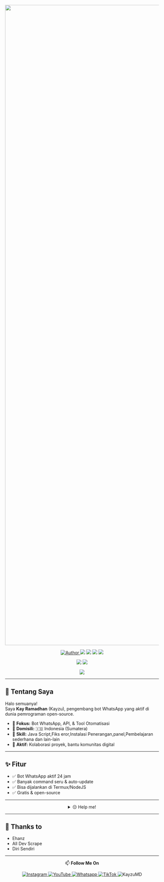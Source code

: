 <p align="center">
  <img src="https://raw.githubusercontent.com/kayzuhosting/Shiroko-Multidevice/main/database/64f150dc8d.jpg" width="2100" alt="Project Banner"/>
</p>

<p align="center">
  <a href="https://github.com/kayzuhosting">
    <img title="Author" src="https://img.shields.io/badge/AUTHOR-KAY%20RAMADHAN-orange.svg?style=for-the-badge&logo=github">
  </a>
  <img src="https://img.shields.io/badge/MADE%20WITH-JAVASCRIPT-yellow?style=for-the-badge&logo=javascript">
  <img src="https://img.shields.io/badge/PLATFORM-TERMUX-black?style=for-the-badge&logo=linux">
  <img src="https://img.shields.io/badge/LICENSE-MIT-blue?style=for-the-badge">
  <img src="https://img.shields.io/badge/STATUS-ACTIVE-brightgreen?style=for-the-badge">
</p>

<p align="center">
  <img src="https://img.shields.io/badge/node.js-%2343853D.svg?&style=for-the-badge&logo=node.js&logoColor=white" />
  <img src="https://img.shields.io/badge/javascript-%23323330.svg?&style=for-the-badge&logo=javascript&logoColor=%23F7DF1E" />
</p>

<p align="center">
  <img src="https://readme-typing-svg.herokuapp.com?font=Fira+Code&size=22&pause=1000&color=36BCF7&center=true&vCenter=true&width=450&lines=Welcome+to+Whatsapp+Bot+Project!;Easy+to+install+and+use!;Follow+my+social+media+below!">
</p>

---

## 👤 Tentang Saya

Halo semuanya!  
Saya **Kay Ramadhan** (Kayzu), pengembang bot WhatsApp yang aktif di dunia pemrograman open-source.

- 🎯 **Fokus:** Bot WhatsApp, API, & Tool Otomatisasi  
- 📍 **Domisili:** 🇮🇩 Indonesia (Sumatera)  
- 🧠 **Skill:** Java Script,Fiks eror,Instalasi Penerangan,panel,Pembelajaran sederhana dan lain-lain
- 🔧 **Aktif:** Kolaborasi proyek, bantu komunitas digital

---

## ✨ Fitur

- ✅ Bot WhatsApp aktif 24 jam
- ✅ Banyak command seru & auto-update
- ✅ Bisa dijalankan di Termux/NodeJS
- ✅ Gratis & open-source

---

<div align="center">
<details>
 <summary>😔 Help me!</summary>
 
 [QRIS](https://f.uguu.se/cAupgKUa)
 
</details>
</div>

---

## 🙏 Thanks to

- Ehanz
- All Dev Scrape
- Diri Sendiri

---

<p align="center">
  📫 <b>Follow Me On</b>
</p>

<p align="center">
  <a href="https://www.instagram.com/kayy_xydl" target="_blank">
    <img src="https://img.shields.io/badge/Instagram-%23E4405F.svg?&style=flat-square&logo=instagram&logoColor=white" alt="Instagram">
  </a>
  <a href="https://youtube.com/@kayzuhosting?si=sZqFX7Jk7IpV96uo" target="_blank">
    <img src="https://img.shields.io/badge/YouTube-%231877F2.svg?&style=flat-square&logo=YouTube&logoColor=white" alt="YouTube">
  </a>
  <a href="https://wa.me/6289673462138" target="_blank">
    <img src="https://img.shields.io/badge/Whatsapp-25D366.svg?&style=flat-square&logo=Whatsapp&logoColor=white" alt="Whatsapp">
  </a>
  <a href="https://www.tiktok.com/@kayzumd?_t=ZS-8wsJfQYJK6r&_r=1" target="_blank">
    <img src="https://img.shields.io/badge/TikTok-010101.svg?&style=flat-square&logo=tiktok&logoColor=white" alt="TikTok">
  </a>
  <img src="https://img.shields.io/badge/@KayzuMD-User-blueviolet?style=flat-square&logo=github" alt="KayzuMD">
</p>
